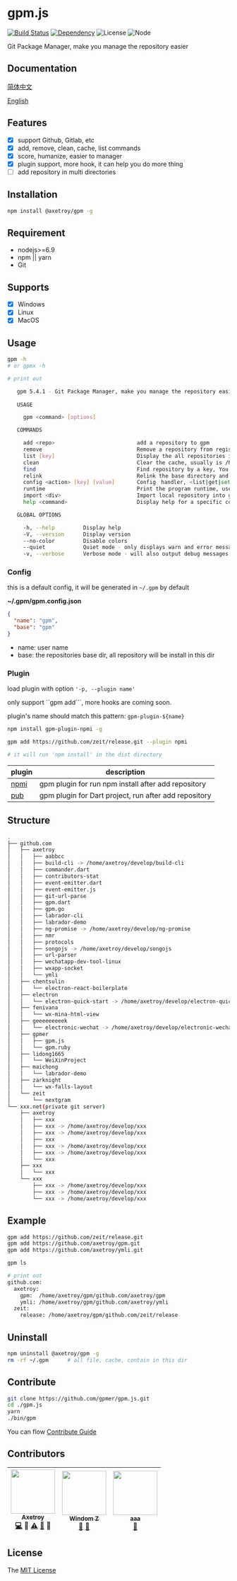 # gpm.js 
[![Build Status](https://travis-ci.org/gpmer/gpm.js.svg?branch=master)](https://travis-ci.org/gpmer/gpm.js)
[![Dependency](https://david-dm.org/gpmer/gpm.js.svg)](https://david-dm.org/gpmer/gpm.js)
![License](https://img.shields.io/badge/license-MIT-green.svg)
![Node](https://img.shields.io/badge/node-%3E=6.9-blue.svg?style=flat-square)

Git Package Manager, make you manage the repository easier

## Documentation

[简体中文](https://gpmer.github.io/gpm.js/#/zh-cn/)

[English](https://gpmer.github.io/gpm.js)

## Features

- [x] support Github, Gitlab, etc
- [x] add, remove, clean, cache, list commands
- [x] score, humanize, easier to manager
- [x] plugin support, more hook, it can help you do more thing
- [ ] add repository in multi directories

## Installation
```bash
npm install @axetroy/gpm -g
```

## Requirement

- nodejs>=6.9
- npm || yarn
- Git

## Supports

- [x] Windows
- [x] Linux
- [x] MacOS

## Usage

```bash
gpm -h
# or gpmx -h

# print out

   gpm 5.4.1 - Git Package Manager, make you manage the repository easier
     
   USAGE

     gpm <command> [options] 

   COMMANDS

     add <repo>                          add a repository to gpm                                                                
     remove                              Remove a repository from registry and disk                                             
     list [key]                          Display the all repositories in registry                                               
     clean                               Clear the cache, usually is /home/axetroy/.gpm/temp                                    
     find                                Find repository by a key, You can get all about the repository info                    
     relink                              Relink the base directory and gpm registry, like Angular, trigger the $digest in manual
     config <action> [key] [value]       Config　handler, <list|get|set|delete|reset> [key] [value]                             
     runtime                             Print the program runtime, useful for submit issue                                     
     import <div>                        Import local repository into gpm registry                                              
     help <command>                      Display help for a specific command                                                    

   GLOBAL OPTIONS

     -h, --help         Display help                                      
     -V, --version      Display version                                   
     --no-color         Disable colors                                    
     --quiet            Quiet mode - only displays warn and error messages
     -v, --verbose      Verbose mode - will also output debug messages    

```

### Config

this is a default config, it will be generated in ``~/.gpm`` by default

**~/.gpm/gpm.config.json**

```json
{
  "name": "gpm",
  "base": "gpm"
}
```

- name: user name
- base: the repositories base dir, all repository will be install in this dir

### Plugin

load plugin with option ``'-p, --plugin name'``

only support ``gpm add```, more hooks are coming soon.

plugin's name should match this pattern: ``gpm-plugin-${name}``

```bash
npm install gpm-plugin-npmi -g

gpm add https://github.com/zeit/release.git --plugin npmi

# it will run 'npm install' in the dist directory
```

plugin | description
------------ | -------------
[npmi](https://github.com/gpmer/gpm-plugin-npmi) | gpm plugin for run npm install after add repository
[pub](https://github.com/gpmer/gpm-plugin-pub) | gpm plugin for Dart project, run <pub get> after add repository

## Structure

```bash
.
├── github.com
│   ├── axetroy
│   │   ├── aabbcc
│   │   ├── build-cli -> /home/axetroy/develop/build-cli
│   │   ├── commander.dart
│   │   ├── contributors-stat
│   │   ├── event-emitter.dart
│   │   ├── event-emitter.js
│   │   ├── git-url-parse
│   │   ├── gpm.dart
│   │   ├── gpm.go
│   │   ├── labrador-cli
│   │   ├── labrador-demo
│   │   ├── ng-promise -> /home/axetroy/develop/ng-promise
│   │   ├── nmr
│   │   ├── protocols
│   │   ├── songojs -> /home/axetroy/develop/songojs
│   │   ├── url-parser
│   │   ├── wechatapp-dev-tool-linux
│   │   ├── wxapp-socket
│   │   └── ymli
│   ├── chentsulin
│   │   └── electron-react-boilerplate
│   ├── electron
│   │   └── electron-quick-start -> /home/axetroy/develop/electron-quick-start
│   ├── fenivana
│   │   └── wx-mina-html-view
│   ├── geeeeeeeeek
│   │   └── electronic-wechat -> /home/axetroy/develop/electronic-wechat
│   ├── gpmer
│   │   ├── gpm.js
│   │   └── gpm.ruby
│   ├── lidong1665
│   │   └── WeiXinProject
│   ├── maichong
│   │   └── labrador-demo
│   ├── zarknight
│   │   └── wx-falls-layout
│   └── zeit
│       └── nextgram
└── xxx.net(private git server)
    ├── axetroy
    │   ├── xxx
    │   ├── xxx -> /home/axetroy/develop/xxx
    │   ├── xxx -> /home/axetroy/develop/xxx
    │   ├── xxx
    │   ├── xxx -> /home/axetroy/develop/xxx
    │   ├── xxx -> /home/axetroy/develop/xxx
    │   └── xxx
    ├── xxx
    │   └── xxx
    └── xxx
        ├── xxx -> /home/axetroy/develop/xxx
        ├── xxx -> /home/axetroy/develop/xxx
        └── xxx -> /home/axetroy/develop/xxx
```

## Example

```bash
gpm add https://github.com/zeit/release.git
gpm add https://github.com/axetroy/gpm.git
gpm add https://github.com/axetroy/ymli.git

gpm ls

# print out
github.com: 
  axetroy: 
    gpm:  /home/axetroy/gpm/github.com/axetroy/gpm
    ymli: /home/axetroy/gpm/github.com/axetroy/ymli
  zeit: 
    release: /home/axetroy/gpm/github.com/zeit/release
```

## Uninstall

```bash
npm uninstall @axetroy/gpm -g
rm -rf ~/.gpm      # all file, cache, contain in this dir
```

## Contribute

```bash
git clone https://github.com/gpmer/gpm.js.git
cd ./gpm.js
yarn
./bin/gpm
```

You can flow [Contribute Guide](https://github.com/gpmer/gpm.js/blob/master/contributing.md)

## Contributors

<!-- ALL-CONTRIBUTORS-LIST:START - Do not remove or modify this section -->
| [<img src="https://avatars1.githubusercontent.com/u/9758711?v=3" width="100px;"/><br /><sub>Axetroy</sub>](http://axetroy.github.io)<br />[💻](https://github.com/Axetroy/all-contributors/commits?author=axetroy) 🔌 [⚠️](https://github.com/Axetroy/all-contributors/commits?author=axetroy) [🐛](https://github.com/Axetroy/all-contributors/issues?q=author%3Aaxetroy) 🎨 | [<img src="https://avatars0.githubusercontent.com/u/14875359?v=3" width="100px;"/><br /><sub>Windom Z</sub>](http://windomz.github.io/)<br />[🐛](https://github.com/Axetroy/all-contributors/issues?q=author%3AWindomZ) [📖](https://github.com/Axetroy/all-contributors/commits?author=WindomZ) | [<img src="https://avatars2.githubusercontent.com/u/1704?v=3" width="100px;"/><br /><sub>aaa</sub>](https://github.com/aaa)<br />[🐛](https://github.com/Axetroy/all-contributors/issues?q=author%3Aaaa) |
| :---: | :---: | :---: |
<!-- ALL-CONTRIBUTORS-LIST:END -->

## License

The [MIT License](https://github.com/gpmer/gpm.js/blob/master/LICENSE)
